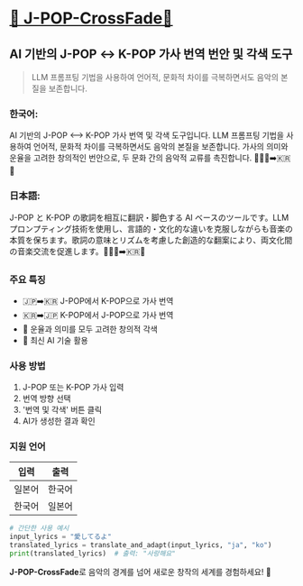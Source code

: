# [🎵 J-POP-CrossFade🎤](https://j-pop-crossfade.streamlit.app/)

## AI 기반의 J-POP ↔️ K-POP 가사 번역 번안 및 각색 도구

> LLM 프롬프팅 기법을 사용하여 언어적, 문화적 차이를 극복하면서도 음악의 본질을 보존합니다.

### 한국어:
AI 기반의 J-POP <--> K-POP 가사 번역 및 각색 도구입니다. LLM 프롬프팅 기법을 사용하여 언어적, 문화적 차이를 극복하면서도 음악의 본질을 보존합니다. 가사의 의미와 운율을 고려한 창의적인 번안으로, 두 문화 간의 음악적 교류를 촉진합니다. 🎵🇯🇵➡️🇰🇷🎤

### 日本語:
J-POP と K-POP の歌詞を相互に翻訳・脚色する AI ベースのツールです。LLM プロンプティング技術を使用し、言語的・文化的な違いを克服しながらも音楽の本質を保ちます。歌詞の意味とリズムを考慮した創造的な翻案により、両文化間の音楽交流を促進します。🎵🇯🇵➡️🇰🇷🎤

### 주요 특징

- 🇯🇵➡️🇰🇷 J-POP에서 K-POP으로 가사 번역
- 🇰🇷➡️🇯🇵 K-POP에서 J-POP으로 가사 번역
- 🎼 운율과 의미를 모두 고려한 창의적 각색
- 🤖 최신 AI 기술 활용

### 사용 방법

1. J-POP 또는 K-POP 가사 입력
2. 번역 방향 선택
3. '번역 및 각색' 버튼 클릭
4. AI가 생성한 결과 확인

### 지원 언어

| 입력 | 출력 |
|------|------|
| 일본어 | 한국어 |
| 한국어 | 일본어 |

```python
# 간단한 사용 예시
input_lyrics = "愛してるよ"
translated_lyrics = translate_and_adapt(input_lyrics, "ja", "ko")
print(translated_lyrics)  # 출력: "사랑해요"
```

**J-POP-CrossFade**로 음악의 경계를 넘어 새로운 창작의 세계를 경험하세요! 🌟
